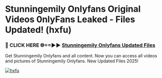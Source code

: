 # Stunningemily Onlyfans Original Videos 0nlyFans Leaked - Files Updated! (hxfu)

<h3>🔴 CLICK HERE 🌐==►► <a href="https://tinyurl.com/ehrbuxhb" rel="nofollow">Stunningemily Onlyfans Updated Files</a></h3>

Get Stunningemily Onlyfans and all content. Now you can access all videos and pictures of Stunningemily Onlyfans. New Updated Files 2025!

[![hxfu](https://i.imgur.com/lVYEuWS.gif)](https://tinyurl.com/ehrbuxhb)
